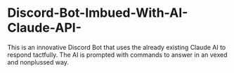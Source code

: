 # Discord-Bot-Imbued-With-AI-Claude-API-
This is an innovative Discord Bot that uses the already existing Claude AI to respond tactfully. The AI is prompted with commands to answer in an vexed and nonplussed way.
